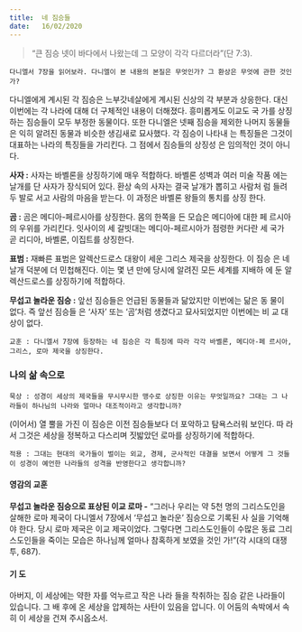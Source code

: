 ```yaml
---
title:  네 짐승들
date:   16/02/2020
---
```


> <p></p>
> “큰 짐승 넷이 바다에서 나왔는데 그 모양이 각각 다르더라”(단 7:3).

`다니엘서 7장을 읽어보라. 다니엘이 본 내용의 본질은 무엇인가? 그 환상은 무엇에
관한 것인가?`

다니엘에게 계시된 각 짐승은 느부갓네살에게 계시된 신상의 각 부분과 상응한다.
대신 이번에는 각 나라에 대해 더 구체적인 내용이 더해졌다. 흥미롭게도 이교도 국
가를 상징하는 짐승들이 모두 부정한 동물이다. 또한 다니엘은 넷째 짐승을 제외한
나머지 동물들은 익히 알려진 동물과 비슷한 생김새로 묘사했다. 각 짐승이 나타내
는 특징들은 그것이 대표하는 나라의 특징들을 가리킨다. 그 점에서 짐승들의 상징성
은 임의적인 것이 아니다.

**사자 :** 사자는 바벨론을 상징하기에 매우 적합하다. 바벨론 성벽과 여러 미술 작품
에는 날개를 단 사자가 장식되어 있다. 환상 속의 사자는 결국 날개가 뽑히고 사람처
럼 들려 두 발로 서고 사람의 마음을 받는다. 이 과정은 바벨론 왕들의 통치를 상징
한다.

**곰 :** 곰은 메디아-페르시아를 상징한다. 몸의 한쪽을 든 모습은 메디아에 대한 페
르시아의 우위를 가리킨다. 잇사이의 세 갈빗대는 메디아-페르시아가 점령한 커다란
세 국가 곧 리디아, 바벨론, 이집트를 상징한다.

**표범 :** 재빠른 표범은 알렉산드로스 대왕이 세운 그리스 제국을 상징한다. 이 짐승
은 네 날개 덕분에 더 민첩해진다. 이는 몇 년 만에 당시에 알려진 모든 세계를 지배하
에 둔 알렉산드로스를 상징하기에 적합하다.

**무섭고 놀라운 짐승 :** 앞선 짐승들은 언급된 동물들과 닮았지만 이번에는 닮은 동
물이 없다. 즉 앞선 짐승들 은 ‘사자’ 또는 ‘곰’처럼 생겼다고 묘사되었지만 이번에는 비
교 대상이 없다.

`교훈 : 다니엘서 7장에 등장하는 네 짐승은 각 특징에 따라 각각 바벨론, 메디아-페
르시아, 그리스, 로마 제국을 상징한다.`

### 나의 삶 속으로

`묵상 : 성경이 세상의 제국들을 무시무시한 맹수로 상징한 이유는 무엇일까요? 그대는
그 나라들이 하나님의 나라와 얼마나 대조적이라고 생각합니까?`

(이어서) 열 뿔을 가진 이 짐승은 이전 짐승들보다 더 포악하고 탐욕스러워 보인다. 따
라서 그것은 세상을 정복하고 다스리며 짓밟았던 로마를 상징하기에 적합하다.

`적용 : 그대는 현대의 국가들이 벌이는 외교, 경제, 군사적인 대결을 보면서 어떻게 그
것들이 성경이 예언한 나라들의 성격을 반영한다고 생각합니까?`


#### 영감의 교훈

**무섭고 놀라운 짐승으로 표상된 이교 로마 -** “그러나
우리는 약 5천 명의 그리스도인을 살해한 로마 제국이
다니엘서 7장에서 ‘무섭고 놀라운’ 짐승으로 기록된 사
실을 기억해야 한다. 당시 로마 제국은 이교 제국이었다.
그렇다면 그리스도인들이 수많은 동료 그리스도인들을
죽이는 모습은 하나님께 얼마나 참혹하게 보였을 것인
가!”(각 시대의 대쟁투, 687).

#### 기 도

아버지, 이 세상에는 약한
자를 억누르고 작은 나라
들을 착취하는 짐승 같은
나라들이 있습니다. 그 배
후에 온 세상을 압제하는
사탄이 있음을 압니다. 이
어둠의 속박에서 속히 이
세상을 건져 주시옵소서.